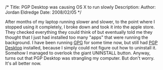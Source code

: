 /*
Title: PGP Desktop was causing OS X to run slowly
Description:
Author: Jordan Eldredge
Date: 2008/02/05
*/

After months of my laptop running slower and slower, to the point where I stopped using it completely, I broke down and took it into the apple store. They checked everything they could think of but eventually told me they thought that I just had installed too many "apps" that were running the background. I have been running <a href="http://gnupg.org/">GPG</a> for some time now, but still had <a href="http://www.pgp.com/">PGP Desktop</a> installed, because I simply could not figure out how to uninstall it. Somehow I managed to overlook the giant UNINSTALL button. Anyway, turns out that PGP Desktop was strangling my computer. But don't worry. It's all better now.